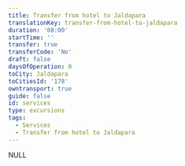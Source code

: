 ```yaml
---
title: Transfer from hotel to Jaldapara
translationKey: transfer-from-hotel-to-jaldapara
duration: '08:00'
startTime: ''
transfer: true
transferCode: 'No'
draft: false
daysOfOperation: 0
toCity: Jaldapara
toCitiesId: '178'
owntransport: true
guide: false
id: services
type: excursions
tags:
  - Services
  - Transfer from hotel to Jaldapara
---
```

NULL